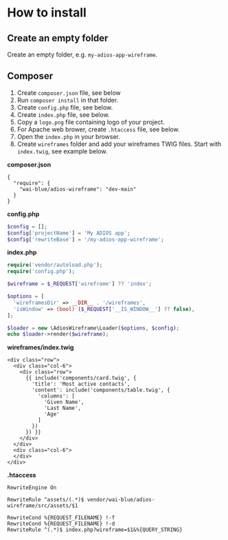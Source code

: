 # How to install

## Create an empty folder
Create an empty folder, e.g. `my-adios-app-wireframe`.

## Composer

  1. Create `composer.json` file, see below
  2. Run `composer install` in that folder.
  3. Create `config.php` file, see below.
  4. Create `index.php` file, see below.
  5. Copy a `logo.png` file containing logo of your project.
  6. For Apache web brower, create `.htaccess` file, see below.
  7. Open the `index.php` in your browser.
  8. Create `wireframes` folder and add your wireframes TWIG files. Start with `index.twig`, see example below.


**composer.json**
```
{
  "require": {
    "wai-blue/adios-wireframe": "dev-main"
  }
}
```

**config.php**
```php
$config = [];
$config['projectName'] = 'My ADIOS app';
$config['rewriteBase'] = '/my-adios-app-wireframe';
```

**index.php**
```php
require('vendor/autoload.php');
require('config.php');

$wireframe = $_REQUEST['wireframe'] ?? 'index';

$options = [
  'wireframesDir' => __DIR__ . '/wireframes',
  'isWindow' => (bool) ($_REQUEST['__IS_WINDOW__'] ?? false),
];

$loader = new \AdiosWireframe\Loader($options, $config);
echo $loader->render($wireframe);
```

**wireframes/index.twig**
```twig
<div class="row">
  <div class="col-6">
    <div class="row">
      {{ include('components/card.twig', {
        'title': 'Most active contacts',
        'content': include('components/table.twig', {
          'columns': [
            'Given Name',
            'Last Name',
            'Age'
          ]
        })
      }) }}
    </div>
  </div>
  <div class="col-6">
  </div>
</div>
```

**.htaccess**
```
RewriteEngine On

RewriteRule ^assets/(.*)$ vendor/wai-blue/adios-wireframe/src/assets/$1

RewriteCond %{REQUEST_FILENAME} !-f
RewriteCond %{REQUEST_FILENAME} !-d
RewriteRule ^(.*)$ index.php?wireframe=$1&%{QUERY_STRING}
```
